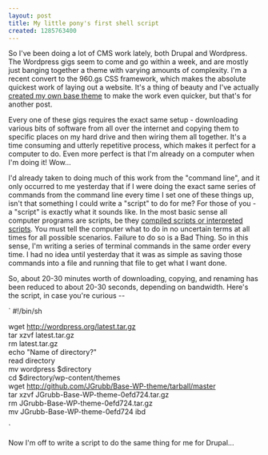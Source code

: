 ```yaml
--- 
layout: post
title: My little pony's first shell script
created: 1285763400
---
```

So I've been doing a lot of CMS work lately, both Drupal and Wordpress.  The Wordpress gigs seem to come and go within a week, and are mostly just banging together a theme with varying amounts of complexity.  I'm a recent convert to the 960.gs CSS framework, which makes the absolute quickest work of laying out a website.  It's a thing of beauty and I've actually <a href="http://github.com/JGrubb/Base-WP-theme">created my own base theme</a> to make the work even quicker, but that's for another post.  

Every one of these gigs requires the exact same setup - downloading various bits of software from all over the internet and copying them to specific places on my hard drive and then wiring them all together.  It's a time consuming and utterly repetitive process, which makes it perfect for a computer to do.  Even more perfect is that I'm already on a computer when I'm doing it!  Wow...

I'd already taken to doing much of this work from the "command line", and it only occurred to me yesterday that if I were doing the exact same series of commands from the command line every time I set one of these things up, isn't that something I could write a "script" to do for me?  For those of you - a "script" is exactly what it sounds like.  In the most basic sense all computer programs are scripts, be they <a href="http://ignoredbydinosaurs.com/2009/03/chapter1b">compiled scripts or interpreted scripts</a>.  You must tell the computer what to do in no uncertain terms at all times for all possible scenarios.  Failure to do so is a Bad Thing.  So in this sense, I'm writing a series of terminal commands in the same order every time.  I had no idea until yesterday that it was as simple as saving those commands into a file and running that file to get what I want done.

So, about 20-30 minutes worth of downloading, copying, and renaming has been reduced to about 20-30 seconds, depending on bandwidth.  Here's the script, in case you're curious --

`
#!/bin/sh

wget http://wordpress.org/latest.tar.gz<br />
tar xzvf latest.tar.gz<br />
rm latest.tar.gz<br />
echo "Name of directory?"<br />
read directory<br />
mv wordpress $directory<br />
cd $directory/wp-content/themes<br />
wget http://github.com/JGrubb/Base-WP-theme/tarball/master<br />
tar xzvf JGrubb-Base-WP-theme-0efd724.tar.gz<br />
rm JGrubb-Base-WP-theme-0efd724.tar.gz<br />
mv JGrubb-Base-WP-theme-0efd724 ibd<br />

`

Now I'm off to write a script to do the same thing for me for Drupal...

